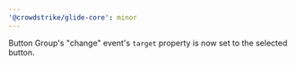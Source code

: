 ```yaml
---
'@crowdstrike/glide-core': minor
---
```


Button Group's "change" event's `target` property is now set to the selected button.
